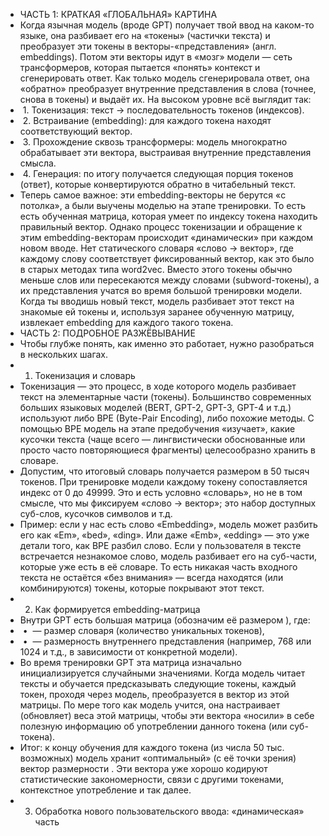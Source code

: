 - ЧАСТЬ 1: КРАТКАЯ «ГЛОБАЛЬНАЯ» КАРТИНА
- Когда язычная модель (вроде GPT) получает твой ввод на каком-то языке, она разбивает его на «токены» (частички текста) и преобразует эти токены в векторы-«представления» (англ. embeddings). Потом эти векторы идут в «мозг» модели — сеть трансформеров, которая пытается «понять» контекст и сгенерировать ответ. Как только модель сгенерировала ответ, она «обратно» преобразует внутренние представления в слова (точнее, снова в токены) и выдаёт их. На высоком уровне всё выглядит так:
-  1. Токенизация: текст → последовательность токенов (индексов).
-  2. Встраивание (embedding): для каждого токена находят соответствующий вектор.
-  3. Прохождение сквозь трансформеры: модель многократно обрабатывает эти вектора, выстраивая внутренние представления смысла.
-  4. Генерация: по итогу получается следующая порция токенов (ответ), которые конвертируются обратно в читабельный текст.
- Теперь самое важное: эти embedding-векторы не берутся «с потолка», а были выучены моделью на этапе тренировки. То есть есть обученная матрица, которая умеет по индексу токена находить правильный вектор. Однако процесс токенизации и обращение к этим embedding-векторам происходит «динамически» при каждом новом вводе. Нет статического словаря «слово → вектор», где каждому слову соответствует фиксированный вектор, как это было в старых методах типа word2vec. Вместо этого токены обычно меньше слов или пересекаются между словами (subword-токены), а их представления учатся во время большой тренировки модели. Когда ты вводишь новый текст, модель разбивает этот текст на знакомые ей токены и, используя заранее обученную матрицу, извлекает embedding для каждого такого токена.
- ЧАСТЬ 2: ПОДРОБНОЕ РАЗЖЁВЫВАНИЕ
- Чтобы глубже понять, как именно это работает, нужно разобраться в нескольких шагах.
- 1. Токенизация и словарь
- Токенизация — это процесс, в ходе которого модель разбивает текст на элементарные части (токены). Большинство современных больших языковых моделей (BERT, GPT-2, GPT-3, GPT-4 и т.д.) используют либо BPE (Byte-Pair Encoding), либо похожие методы. С помощью BPE модель на этапе предобучения «изучает», какие кусочки текста (чаще всего — лингвистически обоснованные или просто часто повторяющиеся фрагменты) целесообразно хранить в словаре.
- Допустим, что итоговый словарь получается размером в 50 тысяч токенов. При тренировке модели каждому токену сопоставляется индекс от 0 до 49999. Это и есть условно «словарь», но не в том смысле, что мы фиксируем «слово → вектор»; это набор доступных суб-слов, кусочков символов и т.д.
- Пример: если у нас есть слово «Embedding», модель может разбить его как «Em», «bed», «ding». Или даже «Emb», «edding» — это уже детали того, как BPE разбил слово. Если у пользователя в тексте встречается незнакомое слово, модель разбивает его на суб-части, которые уже есть в её словаре. То есть никакая часть входного текста не остаётся «без внимания» — всегда находятся (или комбинируются) токены, которые покрывают этот текст.
- 2. Как формируется embedding-матрица
- Внутри GPT есть большая матрица (обозначим её размером ), где:
-  •  — размер словаря (количество уникальных токенов),
-  •  — размерность внутреннего представления (например, 768 или 1024 и т.д., в зависимости от конкретной модели).
- Во время тренировки GPT эта матрица изначально инициализируется случайными значениями. Когда модель читает тексты и обучается предсказывать следующие токены, каждый токен, проходя через модель, преобразуется в вектор из этой матрицы. По мере того как модель учится, она настраивает (обновляет) веса этой матрицы, чтобы эти вектора «носили» в себе полезную информацию об употреблении данного токена (или суб-токена).
- Итог: к концу обучения для каждого токена (из числа 50 тыс. возможных) модель хранит «оптимальный» (с её точки зрения) вектор размерности . Эти вектора уже хорошо кодируют статистические закономерности, связи с другими токенами, контекстное употребление и так далее.
- 3. Обработка нового пользовательского ввода: «динамическая» часть

